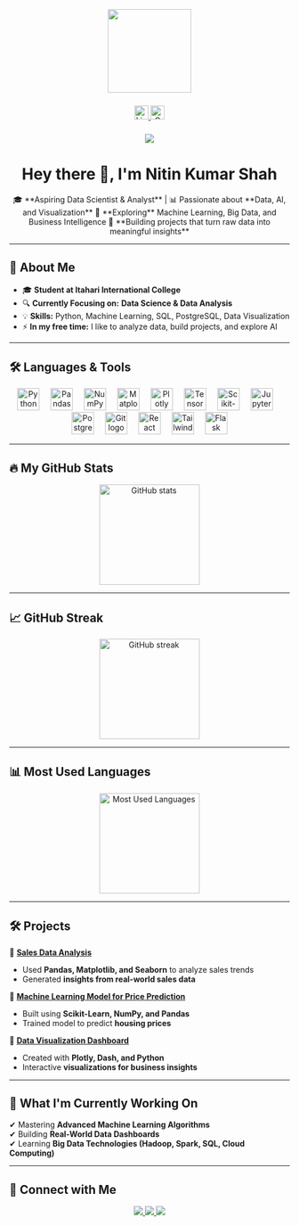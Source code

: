 <div align="center">
  <img height="150" src="https://media.giphy.com/media/M9gbBd9nbDrOTu1Mqx/giphy.gif" />
</div>

###

<div align="center">
  <a href="https://www.linkedin.com/in/nitin-kumar-shah-689229326">
    <img src="https://img.shields.io/static/v1?message=LinkedIn&logo=linkedin&label=&color=0077B5&logoColor=white&labelColor=&style=for-the-badge" height="25" alt="LinkedIn logo" />
  </a>
  <a href="mailto:shahnitin500@gmail.com">
    <img src="https://img.shields.io/badge/Gmail-D14836?style=for-the-badge&logo=gmail&logoColor=white" height="25" alt="Gmail logo" />
  </a>
</div>

###

<div align="center">
  <img src="https://visitor-badge.laobi.icu/badge?page_id=YOUR_GITHUB_USERNAME" />
</div>

###

<h1 align="center">Hey there 👋, I'm Nitin Kumar Shah</h1>

<p align="center">
🎓 **Aspiring Data Scientist & Analyst** | 📊 Passionate about **Data, AI, and Visualization**  
📍 **Exploring** Machine Learning, Big Data, and Business Intelligence  
🚀 **Building projects that turn raw data into meaningful insights**  
</p>

---

## 🔹 About Me  

- 🎓 **Student at Itahari International College**  
- 🔍 **Currently Focusing on:** **Data Science & Data Analysis**  
- 💡 **Skills:** Python, Machine Learning, SQL, PostgreSQL, Data Visualization  
- ⚡ **In my free time:** I like to analyze data, build projects, and explore AI  

---

## 🛠 Languages & Tools  

<div align="center">
  <img src="https://cdn.jsdelivr.net/gh/devicons/devicon/icons/python/python-original.svg" height="40" alt="Python logo" />
  <img width="12" />
  <img src="https://cdn.jsdelivr.net/gh/devicons/devicon/icons/pandas/pandas-original.svg" height="40" alt="Pandas logo" />
  <img width="12" />
  <img src="https://cdn.jsdelivr.net/gh/devicons/devicon/icons/numpy/numpy-original.svg" height="40" alt="NumPy logo" />
  <img width="12" />
  <img src="https://upload.wikimedia.org/wikipedia/commons/8/84/Matplotlib_icon.svg" height="40" alt="Matplotlib logo" />
  <img width="12" />
  <img src="https://upload.wikimedia.org/wikipedia/commons/3/37/Plotly-logo.png" height="40" alt="Plotly logo" />
  <img width="12" />
  <img src="https://cdn.jsdelivr.net/gh/devicons/devicon/icons/tensorflow/tensorflow-original.svg" height="40" alt="TensorFlow logo" />
  <img width="12" />
  <img src="https://cdn.jsdelivr.net/gh/devicons/devicon/icons/scikit-learn/scikit-learn-original.svg" height="40" alt="Scikit-Learn logo" />
  <img width="12" />
  <img src="https://cdn.jsdelivr.net/gh/devicons/devicon/icons/jupyter/jupyter-original.svg" height="40" alt="Jupyter Notebook logo" />
  <img width="12" />
  <img src="https://cdn.jsdelivr.net/gh/devicons/devicon/icons/postgresql/postgresql-original.svg" height="40" alt="PostgreSQL logo" />
  <img width="12" />
  <img src="https://cdn.jsdelivr.net/gh/devicons/devicon/icons/git/git-original.svg" height="40" alt="Git logo" />
  <img width="12" />
  <img src="https://cdn.jsdelivr.net/gh/devicons/devicon/icons/react/react-original.svg" height="40" alt="React logo" />
  <img width="12" />
  <img src="https://cdn.jsdelivr.net/gh/devicons/devicon/icons/tailwindcss/tailwindcss-plain.svg" height="40" alt="Tailwind CSS logo" />
  <img width="12" />
  <img src="https://upload.wikimedia.org/wikipedia/commons/3/3c/Flask_logo.svg" height="40" alt="Flask logo" />
</div>

---

## 🔥 My GitHub Stats  

<div align="center">
  <img src="https://github-readme-stats.vercel.app/api?username=YOUR_GITHUB_USERNAME&show_icons=true&theme=radical&hide_border=false&border_radius=5" height="180" alt="GitHub stats" />
</div>

---

## 📈 GitHub Streak  

<div align="center">
  <img src="https://github-readme-streak-stats.herokuapp.com/?user=YOUR_GITHUB_USERNAME&theme=radical&hide_border=false&border_radius=5" height="180" alt="GitHub streak" />
</div>

---

## 📊 Most Used Languages  

<div align="center">
  <img src="https://github-readme-stats.vercel.app/api/top-langs/?username=YOUR_GITHUB_USERNAME&layout=compact&theme=radical&hide_border=false&border_radius=5" height="180" alt="Most Used Languages" />
</div>

---

## 🛠 Projects  

🔹 **[Sales Data Analysis](https://github.com/YOUR_GITHUB_USERNAME/sales-data-analysis)**  
   - Used **Pandas, Matplotlib, and Seaborn** to analyze sales trends  
   - Generated **insights from real-world sales data**  

🔹 **[Machine Learning Model for Price Prediction](https://github.com/YOUR_GITHUB_USERNAME/price-prediction-ml)**  
   - Built using **Scikit-Learn, NumPy, and Pandas**  
   - Trained model to predict **housing prices**  

🔹 **[Data Visualization Dashboard](https://github.com/YOUR_GITHUB_USERNAME/data-dashboard)**  
   - Created with **Plotly, Dash, and Python**  
   - Interactive **visualizations for business insights**  

---

## 🎯 What I'm Currently Working On  

✔ Mastering **Advanced Machine Learning Algorithms**  
✔ Building **Real-World Data Dashboards**  
✔ Learning **Big Data Technologies (Hadoop, Spark, SQL, Cloud Computing)**  

---

## 🤝 Connect with Me  

<div align="center">
  <a href="https://www.linkedin.com/in/nitin-kumar-shah-689229326">
    <img src="https://img.shields.io/badge/LinkedIn-0A66C2?style=for-the-badge&logo=linkedin&logoColor=white" />
  </a>
  <a href="mailto:shahnitin500@gmail.com">
    <img src="https://img.shields.io/badge/Gmail-EA4335?style=for-the-badge&logo=gmail&logoColor=white" />
  </a>
  <a href="https://github.com/YOUR_GITHUB_USERNAME">
    <img src="https://img.shields.io/badge/GitHub-181717?style=for-the-badge&logo=github&logoColor=white" />
  </a>
</div>
